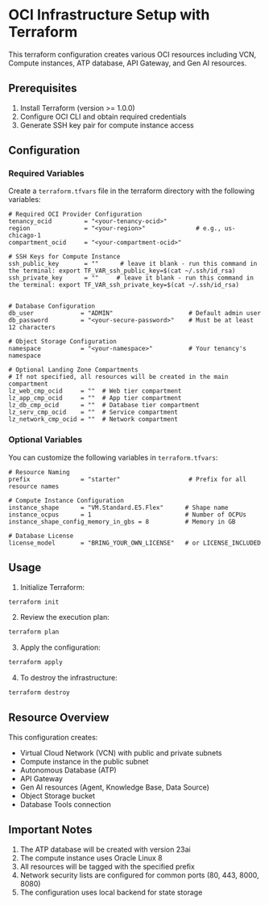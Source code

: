 # OCI Infrastructure Setup with Terraform

This terraform configuration creates various OCI resources including VCN, Compute instances, ATP database, API Gateway, and Gen AI resources.

## Prerequisites

1. Install Terraform (version >= 1.0.0)
2. Configure OCI CLI and obtain required credentials
3. Generate SSH key pair for compute instance access

## Configuration

### Required Variables

Create a `terraform.tfvars` file in the terraform directory with the following variables:

```hcl
# Required OCI Provider Configuration
tenancy_ocid         = "<your-tenancy-ocid>"
region               = "<your-region>"              # e.g., us-chicago-1
compartment_ocid     = "<your-compartment-ocid>"

# SSH Keys for Compute Instance
ssh_public_key       = ""      # leave it blank - run this command in the terminal: export TF_VAR_ssh_public_key=$(cat ~/.ssh/id_rsa)
ssh_private_key      = ""     # leave it blank - run this command in the terminal: export TF_VAR_ssh_private_key=$(cat ~/.ssh/id_rsa)


# Database Configuration
db_user             = "ADMIN"                     # Default admin user
db_password         = "<your-secure-password>"    # Must be at least 12 characters

# Object Storage Configuration
namespace           = "<your-namespace>"          # Your tenancy's namespace

# Optional Landing Zone Compartments
# If not specified, all resources will be created in the main compartment
lz_web_cmp_ocid     = ""  # Web tier compartment
lz_app_cmp_ocid     = ""  # App tier compartment
lz_db_cmp_ocid      = ""  # Database tier compartment
lz_serv_cmp_ocid    = ""  # Service compartment
lz_network_cmp_ocid = ""  # Network compartment
```

### Optional Variables

You can customize the following variables in `terraform.tfvars`:

```hcl
# Resource Naming
prefix              = "starter"                   # Prefix for all resource names

# Compute Instance Configuration
instance_shape      = "VM.Standard.E5.Flex"      # Shape name
instance_ocpus      = 1                          # Number of OCPUs
instance_shape_config_memory_in_gbs = 8          # Memory in GB

# Database License
license_model       = "BRING_YOUR_OWN_LICENSE"   # or LICENSE_INCLUDED
```

## Usage

1. Initialize Terraform:
```bash
terraform init
```

2. Review the execution plan:
```bash
terraform plan
```

3. Apply the configuration:
```bash
terraform apply
```

4. To destroy the infrastructure:
```bash
terraform destroy
```

## Resource Overview

This configuration creates:
- Virtual Cloud Network (VCN) with public and private subnets
- Compute instance in the public subnet
- Autonomous Database (ATP)
- API Gateway
- Gen AI resources (Agent, Knowledge Base, Data Source)
- Object Storage bucket
- Database Tools connection

## Important Notes

1. The ATP database will be created with version 23ai
2. The compute instance uses Oracle Linux 8
3. All resources will be tagged with the specified prefix
4. Network security lists are configured for common ports (80, 443, 8000, 8080)
5. The configuration uses local backend for state storage